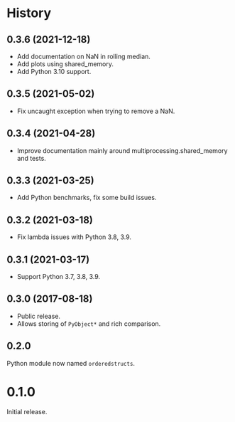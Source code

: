 # History

## 0.3.6 (2021-12-18)

* Add documentation on NaN in rolling median.
* Add plots using shared_memory.
* Add Python 3.10 support.

## 0.3.5 (2021-05-02)

* Fix uncaught exception when trying to remove a NaN.

## 0.3.4 (2021-04-28)

* Improve documentation mainly around multiprocessing.shared_memory and tests.

## 0.3.3 (2021-03-25)

* Add Python benchmarks, fix some build issues.

## 0.3.2 (2021-03-18)

* Fix lambda issues with Python 3.8, 3.9.

## 0.3.1 (2021-03-17)

* Support Python 3.7, 3.8, 3.9.

## 0.3.0 (2017-08-18)

* Public release.
* Allows storing of ``PyObject*`` and rich comparison.

## 0.2.0

Python module now named ``orderedstructs``.

# 0.1.0

Initial release.

